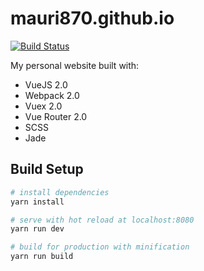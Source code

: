 # mauri870.github.io

[![Build Status](https://travis-ci.org/mauri870/mauri870.github.io.svg?branch=develop)](https://travis-ci.org/mauri870/mauri870.github.io)

My personal website built with:
 - VueJS 2.0
 - Webpack 2.0
 - Vuex 2.0
 - Vue Router 2.0
 - SCSS
 - Jade

## Build Setup

``` bash
# install dependencies
yarn install

# serve with hot reload at localhost:8080
yarn run dev

# build for production with minification
yarn run build
